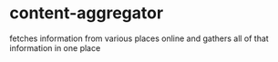 # content-aggregator
fetches information from various places online and gathers all of that information in one place
